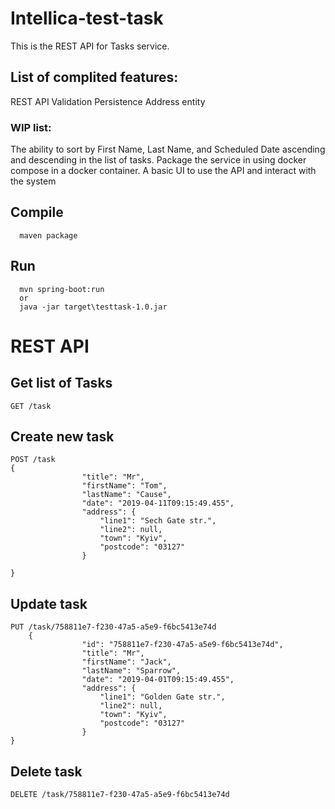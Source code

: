 # Intellica-test-task
This is the REST API for Tasks service.
## List of complited features:
  REST API
  Validation 
  Persistence 
  Address entity

### WIP list:
  The ability to sort by First Name, Last Name, and Scheduled Date ascending and descending in the list of tasks. 
  Package the service in using docker compose in a docker container. 
  A basic UI to use the API and interact with the system 

## Compile
```
  maven package
```  
## Run
```
  mvn spring-boot:run
  or
  java -jar target\testtask-1.0.jar
```  

# REST API

## Get list of Tasks
```
GET /task
```
## Create new task
```
POST /task
{
				"title": "Mr",
                "firstName": "Tom",
                "lastName": "Cause",
                "date": "2019-04-11T09:15:49.455",
                "address": {
                    "line1": "Sech Gate str.",
                    "line2": null,
                    "town": "Kyiv",
                    "postcode": "03127"
                }
	
}
```
## Update task
```
PUT /task/758811e7-f230-47a5-a5e9-f6bc5413e74d
	{
                "id": "758811e7-f230-47a5-a5e9-f6bc5413e74d",
                "title": "Mr",
                "firstName": "Jack",
                "lastName": "Sparrow",
                "date": "2019-04-01T09:15:49.455",
                "address": {
                    "line1": "Golden Gate str.",
                    "line2": null,
                    "town": "Kyiv",
                    "postcode": "03127"
                }
}
```
## Delete task
```
DELETE /task/758811e7-f230-47a5-a5e9-f6bc5413e74d
```
